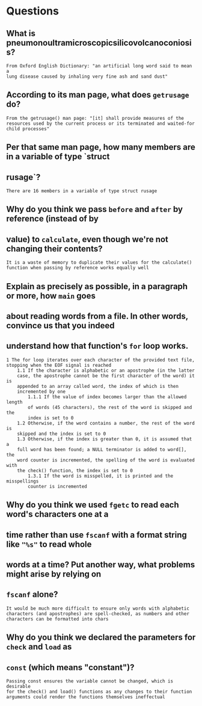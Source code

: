 # Questions

## What is pneumonoultramicroscopicsilicovolcanoconiosis?

    From Oxford English Dictionary: "an artificial long word said to mean a
    lung disease caused by inhaling very fine ash and sand dust"

## According to its man page, what does `getrusage` do?

    From the getrusage() man page: "[it] shall provide measures of the
    resources used by the current process or its terminated and waited-for
    child processes"

## Per that same man page, how many members are in a variable of type `struct
## rusage`?

    There are 16 members in a variable of type struct rusage

## Why do you think we pass `before` and `after` by reference (instead of by
## value) to `calculate`, even though we're not changing their contents?

    It is a waste of memory to duplicate their values for the calculate()
    function when passing by reference works equally well

## Explain as precisely as possible, in a paragraph or more, how `main` goes
## about reading words from a file. In other words, convince us that you indeed
## understand how that function's `for` loop works.

    1 The for loop iterates over each character of the provided text file,
    stopping when the EOF signal is reached
        1.1 If the character is alphabetic or an apostrophe (in the latter
        case, the apostrophe cannot be the first character of the word) it is
        appended to an array called word, the index of which is then
        incremented by one
            1.1.1 If the value of index becomes larger than the allowed length
            of words (45 characters), the rest of the word is skipped and the
            index is set to 0
        1.2 Otherwise, if the word contains a number, the rest of the word is
        skipped and the index is set to 0
        1.3 Otherwise, if the index is greater than 0, it is assumed that a
        full word has been found; a NULL terminator is added to word[], the
        word counter is incremented, the spelling of the word is evaluated with
        the check() function, the index is set to 0
            1.3.1 If the word is misspelled, it is printed and the misspellings
            counter is incremented

## Why do you think we used `fgetc` to read each word's characters one at a
## time rather than use `fscanf` with a format string like `"%s"` to read whole
## words at a time? Put another way, what problems might arise by relying on
## `fscanf` alone?

    It would be much more difficult to ensure only words with alphabetic
    characters (and apostrophes) are spell-checked, as numbers and other
    characters can be formatted into chars

## Why do you think we declared the parameters for `check` and `load` as
## `const` (which means "constant")?

    Passing const ensures the variable cannot be changed, which is desirable
    for the check() and load() functions as any changes to their function
    arguments could render the functions themselves ineffectual
